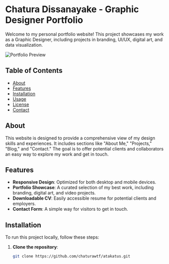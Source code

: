 # Chatura Dissanayake - Graphic Designer Portfolio

Welcome to my personal portfolio website! This project showcases my work as a Graphic Designer, including projects in branding, UI/UX, digital art, and data visualization.

![Portfolio Preview](https://github.com/chaturawtf/atakatus/raw/e60b49e5bc5ee7787a91fe9fec45c694188f250d/assets/images/about/Website%20Preview.png)

## Table of Contents

- [About](#about)
- [Features](#features)
- [Installation](#installation)
- [Usage](#usage)
- [License](#license)
- [Contact](#contact)

## About

This website is designed to provide a comprehensive view of my design skills and experiences. It includes sections like "About Me," "Projects," "Blog," and "Contact." The goal is to offer potential clients and collaborators an easy way to explore my work and get in touch.

## Features

- **Responsive Design**: Optimized for both desktop and mobile devices.
- **Portfolio Showcase**: A curated selection of my best work, including branding, digital art, and video projects.
- **Downloadable CV**: Easily accessible resume for potential clients and employers.
- **Contact Form**: A simple way for visitors to get in touch.

## Installation

To run this project locally, follow these steps:

1. **Clone the repository**:
   ```bash
   git clone https://github.com/chaturawtf/atakatus.git

